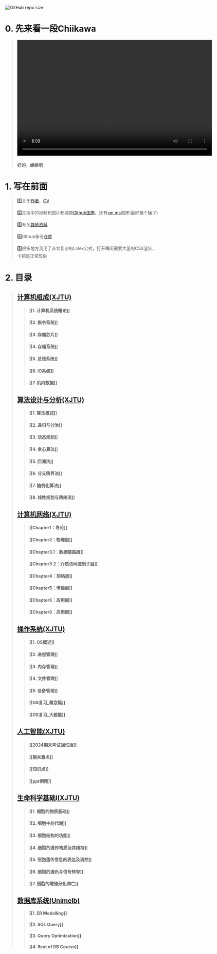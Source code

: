 
![GitHub repo size](https://img.shields.io/github/repo-size/DANNHIROAKI/Notes) 


# 0. 先来看一段Chiikawa

> <video width="640" height="380" controls>
> <source src="https://raw.githubusercontent.com/DANNHIROAKI/New-Picture-Bed/main/img/CHIIIII.mp4"></video> 
>
> 
>
> #### 好的，继续吧

# 1. 写在前面

> **1️⃣**关于[作者](https://orcid.org/0000-0002-2082-5363)，[CV](https://dept-eappsrv.cse.cuhk.edu.hk/pgas2025/wp-content/uploads/ultimatemember/7309/cv-CV_2_Pages_EN.pdf)
>
> **2️⃣**文档中的视频和图片都源自[Github图床](https://github.com/DANNHIROAKI/New-Picture-Bed)，还有[sm.ms](https://sm.ms/)图床(最好挂个梯子)
>
> **3️⃣**有关[其他资料](https://github.com/DANNHIROAKI/XJTU-CS-Courses)
>
> **4️⃣**Github备份[仓库](https://github.com/DANNHIROAKI/Notes)
>
> **5️⃣**很多地方我用了非常复杂的Latex公式，打开瞬间需要大量的CSS渲染，卡顿是正常现象


# 2. 目录

> ## [计算机组成(XJTU)](https://github.com/DANNHIROAKI/XJTU-COMP461805-CO)
>
> > #### [[1. 计算机系统概论]]
> >
> > #### [[2. 指令系统]]
> >
> > #### [[3. 存储芯片]]
> >
> > #### [[4. 存储系统]]
> >
> > #### [[5. 总线系统]]
> >
> > #### [[6. IO系统]]
> >
> > #### [[7. 机内数据]]
>
> ## [算法设计与分析(XJTU)](https://github.com/DANNHIROAKI/XJTU-CS-Courses/tree/master/XJTU-COMP350105-AD-main)
>
> > #### [[1. 算法概述]]
> >
> > #### [[2. 递归与分治]]
> >
> > #### [[3. 动态规划]]
> >
> > #### [[4. 贪心算法]]
> >
> > #### [[5. 回溯法]]
> >
> > #### [[6. 分支限界法]]
> >
> > #### [[7. 随机化算法]]
> >
> > #### [[8. 线性规划与网络流]]
>
> ## [计算机网络(XJTU)](https://github.com/DANNHIROAKI/XJTU-COMP461205-CN)
>
> > #### [[Chapter1：导论]]
> >
> > #### [[Chapter2：物理层]]
> >
> > #### [[Chapter3.1：数据链路层]]
> >
> > #### [[Chapter3.2：介质访问控制子层]]
> >
> > #### [[Chapter4：网络层]]
> >
> > #### [[Chapter5：传输层]]
> >
> > #### [[Chapter6：应用层]]
> >
> > #### [[Chapter6：应用层]]
>
> ## [操作系统(XJTU)](https://github.com/DANNHIROAKI/XJTU-COMP400627-OS)
>
> > #### [[1. OS概述]]
> >
> > #### [[2. 进程管理]]
> >
> > #### [[3. 内存管理]]
> >
> > #### [[4. 文件管理]]
> >
> > #### [[5. 设备管理]]
> >
> > #### [[OS复习_概念篇]]
> >
> > #### [[OS复习_大题篇]]
>
> ## [人工智能(XJTU)](https://github.com/DANNHIROAKI/XJTU-COMP551605-AI)
>
> > #### [[2024期末考试回忆版]]
> >
> > #### [[期末重点]]
> >
> > #### [[知识点]]
> >
> > #### [[ppt例题]]
>
> ## [生命科学基础Ⅰ(XJTU)](https://github.com/DANNHIROAKI/XJTU-BIOL200913-BIO)
>
> > #### [[1. 细胞的物质基础]]
> >
> > #### [[2. 细胞中的代谢]]
> >
> > #### [[3. 细胞结构的功能]]
> >
> > #### [[4. 细胞的遗传物质及其维持]]
> >
> > #### [[5. 细胞遗传信息的表达及调控]]
> >
> > #### [[6. 细胞的通讯与信号转导]]
> >
> > #### [[7. 细胞的增殖分化凋亡]]
>
> ## [数据库系统(Unimelb)](https://github.com/DANNHIROAKI/Unimelb-CS-Courses/tree/master/%E6%95%B0%E6%8D%AE%E5%BA%93%E7%B3%BB%E7%BB%9FCOMP20008)
>
> > #### [[1. ER Modelling]]
> >
> > #### [[2. SQL Query]]
> >
> > #### [[3. Query Optimization]]
> >
> > #### [[4. Rest of DB Course]]
